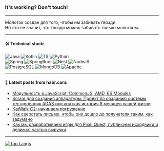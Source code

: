 ### It's working? Don't touch!

---
Молоток создан для того, чтобы им забивать гвозди. <br>
Но это не значит, что гвозди можно забивать только молотком.

---

#### 🛠️ Technical stack:

![Java](https://img.shields.io/badge/Java-informational?logo=Oracle&style=flat&logoColor=white&color=FF4500)
![Kotlin](https://img.shields.io/badge/Kotlin-informational?logo=Kotlin&style=flat&logoColor=white&color=774D97)
![TS](https://img.shields.io/badge/TypeScript-informational?logo=typeScript&style=flat&logoColor=black&color=017acc)
![Python](https://img.shields.io/badge/Python-informational?logo=Python&style=flat&logoColor=black&color=ffdd54) <br>
![Spring](https://img.shields.io/badge/Spring-informational?logo=Spring&style=flat&logoColor=white&color=6DB33F) 
![SpringBoot](https://img.shields.io/badge/SpringBoot-informational?logo=SpringBoot&style=flat&logoColor=white&color=6DB33F)
![Nest](https://img.shields.io/badge/NestJS-informational?logo=NestJS&style=flat&logoColor=white&color=E0234E) 
![NodeJS](https://img.shields.io/badge/NodeJS-informational?logo=node.js&style=flat&logoColor=white&color=70A760)<br>
![PostgreSQL](https://img.shields.io/badge/PostgreSQL-informational?logo=PostgreSQL&style=flat&logoColor=white&color=DAA520)
![MongoDB](https://img.shields.io/badge/MongoDB-informational?logo=MongoDB&style=flat&logoColor=white&color=870000)
![Apache](https://img.shields.io/badge/Apache-informational?logo=apache&style=flat&logoColor=white&color=f74e28)

___  

#### 💬 Latest posts from habr.com:

<!-- BLOG-POST-LIST:START -->
- [Модульность в JavaScript: CommonJS, AMD, ES Modules](https://habr.com/ru/companies/otus/articles/798455/?utm_source=habrahabr&utm_medium=rss&utm_campaign=798455)
- [Scram для создания аппаратуры. Проект по созданию системы тестирования ADAS или краткая история 8 месяцев нашей жизни](https://habr.com/ru/articles/799289/?utm_source=habrahabr&utm_medium=rss&utm_campaign=799289)
- [KatWalk C2: начинаем погружение](https://habr.com/ru/articles/799197/?utm_source=habrahabr&utm_medium=rss&utm_campaign=799197)
- [Как сверстать письмо, чтобы оно дошло до получателя таким, как задумано](https://habr.com/ru/companies/kts/articles/798615/?utm_source=habrahabr&utm_medium=rss&utm_campaign=798615)
- [Как мы разрабатываем игры для Pixel Quest, публикуем исходники и делимся частью выручки](https://habr.com/ru/articles/799205/?utm_source=habrahabr&utm_medium=rss&utm_campaign=799205)
<!-- BLOG-POST-LIST:END -->

---
[![Top Langs](https://github-readme-stats-git-master-advtsetting-gmailcom.vercel.app/api/top-langs/?username=zloylis&langs_count=10&hide_title=false&title_color=e6edf3&size_weight=0.5&count_weight=0.5&layout=compact&hide_border=true&theme=dracula)](https://github.com/zloylis)
<!--![GitHub stats](https://github-readme-stats-git-master-advtsetting-gmailcom.vercel.app/api?username=zloylis&show_icons=true&hide_border=true&theme=dracula&hide_title=true&include_all_commits=true&count_private=true&hide=contribs&hide_rank=true)-->
